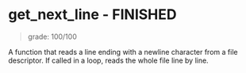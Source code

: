 # get_next_line - FINISHED

> grade: 100/100

A function that reads a line ending with a newline character from a file descriptor. If called in a loop, reads the whole file line by line.
